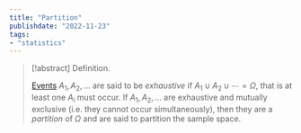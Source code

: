 ```yaml
---
title: "Partition"
publishdate: "2022-11-23"
tags:
- "statistics"
---
```


> [!abstract] Definition.
> 
> [Events](statistics/event.md) $A_1, A_2, \dots$ are said to be *exhaustive* if $A_1 \cup A_2 \cup \cdots = \Omega$, that is at least one $A_i$ must occur. If $A_1, A_2, \dots$ are exhaustive and mutually exclusive (i.e. they cannot occur simultaneously), then they are a *partition* of $\Omega$ and are said to partition the sample space.
